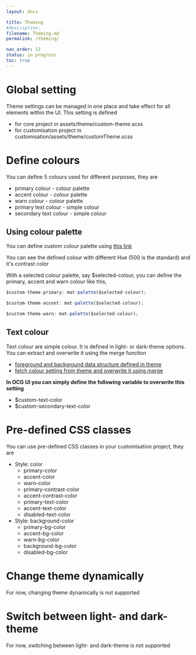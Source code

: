 ```yaml
---
layout: docs

title: Theming
#description:
filename: Theming.md
permalink: /theming/

nav_order: 12
status: in progress
toc: true
---
```


# Global setting

Theme settings can be managed in one place and take effect for all elements within the UI.
This setting is defined
 - for core project in assets/theme/custom-theme.scss
 - for customisation project in customisation/assets/theme/customTheme.scss

# Define colours

You can define 5 colours used for different purposes, they are
 - primary colour - colour palette
 - accent colour - colour palette
 - warn colour - colour palette
 - primary text colour - simple colour
 - secondary text colour - simple colour

## Using colour palette

You can define custom colour palette using [this link](http://mcg.mbitson.com)

You can see the defined colour with different Hue (500 is the standard) and it's contrast color

With a selected colour palette, say $selected-colour, you can define the primary, accent and warn colour like this,
```js
$custom-theme-primary: mat-palette($selected-colour);
```
```js
$custom-theme-accent: mat-palette($selected-colour);
```
```js
$custom-theme-warn: mat-palette($selected-colour);
```

## Text colour

Text colour are simple colour. It is defined in light- or dark-theme options. You can extract and overwrite it using the merge function
 - [foreground and background data structure defined in theme](https://stackoverflow.com/questions/45382529/angular-2-material-foreground)
 - [fetch colour setting from theme and overwrite it using merge](https://stackoverflow.com/questions/43919927/angular-material2-theming-how-to-set-app-background)

**In OCG UI you can simply define the following variable to overwrite this setting**
 - $custom-text-color
 - $custom-secondary-text-color

# Pre-defined CSS classes

You can use pre-defined CSS classes in your customisation project, they are
 - Style: color
   - primary-color
   - accent-color
   - warn-color
   - primary-contrast-color
   - accent-contrast-color
   - primary-text-color
   - accent-text-color
   - disabled-text-color
 - Style: background-color
   - primary-bg-color
   - accent-bg-color
   - warn-bg-color
   - background-bg-color
   - disabled-bg-color

# Change theme dynamically

For now, changing theme dynamically is not supported

# Switch between light- and dark-theme

For now, switching between light- and dark-theme is not supported
